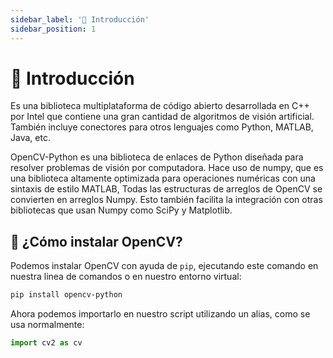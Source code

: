 ```yaml
---
sidebar_label: '🌟 Introducción'
sidebar_position: 1
---
```


# 🌟 Introducción

Es una biblioteca multiplataforma de código abierto desarrollada en C++ por Intel que contiene una gran cantidad de algoritmos de visión artificial. También incluye conectores para otros lenguajes como Python, MATLAB, Java, etc.

OpenCV-Python es una biblioteca de enlaces de Python diseñada para resolver problemas de visión por computadora. Hace uso de numpy, que es una biblioteca altamente optimizada para operaciones numéricas con una sintaxis de estilo MATLAB, Todas las estructuras de arreglos de OpenCV se convierten en arreglos Numpy. Esto también facilita la integración con otras bibliotecas que usan Numpy como SciPy y Matplotlib.

## 🎠 ¿Cómo instalar OpenCV?

Podemos instalar OpenCV con ayuda de `pip`, ejecutando este comando en nuestra linea de comandos o en nuestro entorno virtual:

```bash title="Instalar OpenCV con pip"
pip install opencv-python
```

Ahora podemos importarlo en nuestro script utilizando un alias, como se usa normalmente:

```python title="Importar OpenCV"
import cv2 as cv
```
